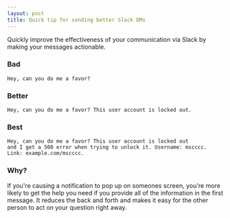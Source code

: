 ```yaml
---
layout: post
title: Quick tip for sending better Slack DMs
---
```


Quickly improve the effectiveness of your communication via Slack by making your
messages actionable.

### Bad
```
Hey, can you do me a favor?
```

### Better
```
Hey, can you do me a favor? This user account is locked out.
```

### Best
```
Hey, can you do me a favor? This user account is locked out
and I get a 500 error when trying to unlock it. Username: mscccc.
Link: example.com/mscccc.
```

### Why?
If you're causing a notification to pop up on someones screen, you're more
likely to get the help you need if you provide all of the information in the
first message. It reduces the back and forth and makes it easy for the other
person to act on your question right away.
